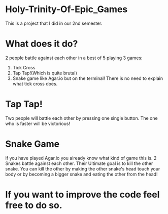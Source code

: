 # Holy-Trinity-Of-Epic_Games
This is a project that I did in our 2nd semester.
# What does it do?
2 people battle against each other in a best of 5 playing 3 games:
1) Tick Cross
2) Tap Tap!(Which is quite brutal)
3) Snake game like Agar.io but on the terminal!
There is no need to explain what tick cross does.
# Tap Tap!
Two people will battle each other by pressing one single button. The one who is faster will be victorious!
# Snake Game
If you have played Agar.io you already know what kind of game this is. 2 Snakes battle against each other. Their Ultimate goal is to kill the other snake. You can kill the other by making the other snake's head touch your body or by becoming a bigger snake and eating the other from the head!
# If you want to improve the code feel free to do so.
